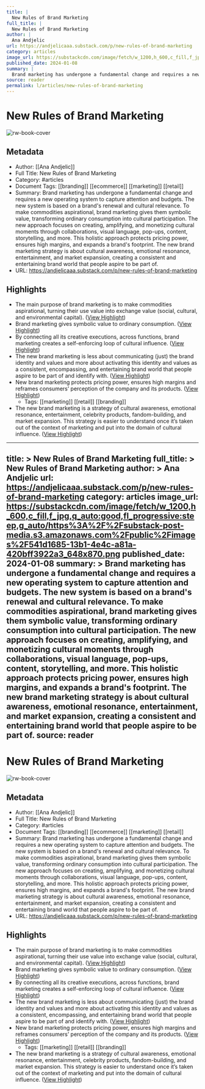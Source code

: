 ```yaml
---
title: |
  New Rules of Brand Marketing
full_title: |
  New Rules of Brand Marketing
author: |
  Ana Andjelic
url: https://andjelicaaa.substack.com/p/new-rules-of-brand-marketing
category: articles
image_url: https://substackcdn.com/image/fetch/w_1200,h_600,c_fill,f_jpg,q_auto:good,fl_progressive:steep,g_auto/https%3A%2F%2Fsubstack-post-media.s3.amazonaws.com%2Fpublic%2Fimages%2F541d1685-13b1-4e4c-a81a-420bff3922a3_648x870.png
published_date: 2024-01-08
summary: |
  Brand marketing has undergone a fundamental change and requires a new operating system to capture attention and budgets. The new system is based on a brand's renewal and cultural relevance. To make commodities aspirational, brand marketing gives them symbolic value, transforming ordinary consumption into cultural participation. The new approach focuses on creating, amplifying, and monetizing cultural moments through collaborations, visual language, pop-ups, content, storytelling, and more. This holistic approach protects pricing power, ensures high margins, and expands a brand's footprint. The new brand marketing strategy is about cultural awareness, emotional resonance, entertainment, and market expansion, creating a consistent and entertaining brand world that people aspire to be part of.
source: reader
permalink: l/articles/new-rules-of-brand-marketing
---
```

# New Rules of Brand Marketing

![rw-book-cover](https://substackcdn.com/image/fetch/w_1200,h_600,c_fill,f_jpg,q_auto:good,fl_progressive:steep,g_auto/https%3A%2F%2Fsubstack-post-media.s3.amazonaws.com%2Fpublic%2Fimages%2F541d1685-13b1-4e4c-a81a-420bff3922a3_648x870.png)

## Metadata
- Author: [[Ana Andjelic]]
- Full Title: New Rules of Brand Marketing
- Category: #articles
- Document Tags: [[branding]] [[ecommerce]] [[marketing]] [[retail]] 
- Summary: Brand marketing has undergone a fundamental change and requires a new operating system to capture attention and budgets. The new system is based on a brand's renewal and cultural relevance. To make commodities aspirational, brand marketing gives them symbolic value, transforming ordinary consumption into cultural participation. The new approach focuses on creating, amplifying, and monetizing cultural moments through collaborations, visual language, pop-ups, content, storytelling, and more. This holistic approach protects pricing power, ensures high margins, and expands a brand's footprint. The new brand marketing strategy is about cultural awareness, emotional resonance, entertainment, and market expansion, creating a consistent and entertaining brand world that people aspire to be part of.
- URL: https://andjelicaaa.substack.com/p/new-rules-of-brand-marketing

## Highlights
- The main purpose of brand marketing is to make commodities aspirational, turning their use value into exchange value (social, cultural, and environmental capital). ([View Highlight](https://read.readwise.io/read/01hktz1amwc0ff8f90g7p8vsc9))
- Brand marketing gives symbolic value to ordinary consumption. ([View Highlight](https://read.readwise.io/read/01hktz1neq6sn2smy0a4q4z2q3))
- By connecting all its creative executions, across functions, brand marketing creates a self-enforcing loop of cultural influence. ([View Highlight](https://read.readwise.io/read/01hktz4n1ahhk5vver9hcgzgq3))
- The new brand marketing is less about communicating (just) the brand identity and values and more about activating this identity and values as a consistent, encompassing, and entertaining brand world that people aspire to be part of and identify with. ([View Highlight](https://read.readwise.io/read/01hktz6sqbbt8mtsdsht0zq2vv))
- New brand marketing protects pricing power, ensures high margins and reframes consumers’ perception of the company and its products. ([View Highlight](https://read.readwise.io/read/01hm6sd0b246r62yhzta408hte))
    - Tags: [[marketing]] [[retail]] [[branding]] 
- The new brand marketing is a strategy of cultural awareness, emotional resonance, entertainment, celebrity products, fandom-building, and market expansion. This strategy is easier to understand once it’s taken out of the context of marketing and put into the domain of cultural influence. ([View Highlight](https://read.readwise.io/read/01hm6sdc7h5n1j4gx04gxj8mbk))


---
title: >
  New Rules of Brand Marketing
full_title: >
  New Rules of Brand Marketing
author: >
  Ana Andjelic
url: https://andjelicaaa.substack.com/p/new-rules-of-brand-marketing
category: articles
image_url: https://substackcdn.com/image/fetch/w_1200,h_600,c_fill,f_jpg,q_auto:good,fl_progressive:steep,g_auto/https%3A%2F%2Fsubstack-post-media.s3.amazonaws.com%2Fpublic%2Fimages%2F541d1685-13b1-4e4c-a81a-420bff3922a3_648x870.png
published_date: 2024-01-08
summary: >
  Brand marketing has undergone a fundamental change and requires a new operating system to capture attention and budgets. The new system is based on a brand's renewal and cultural relevance. To make commodities aspirational, brand marketing gives them symbolic value, transforming ordinary consumption into cultural participation. The new approach focuses on creating, amplifying, and monetizing cultural moments through collaborations, visual language, pop-ups, content, storytelling, and more. This holistic approach protects pricing power, ensures high margins, and expands a brand's footprint. The new brand marketing strategy is about cultural awareness, emotional resonance, entertainment, and market expansion, creating a consistent and entertaining brand world that people aspire to be part of.
source: reader
---
# New Rules of Brand Marketing

![rw-book-cover](https://substackcdn.com/image/fetch/w_1200,h_600,c_fill,f_jpg,q_auto:good,fl_progressive:steep,g_auto/https%3A%2F%2Fsubstack-post-media.s3.amazonaws.com%2Fpublic%2Fimages%2F541d1685-13b1-4e4c-a81a-420bff3922a3_648x870.png)

## Metadata
- Author: [[Ana Andjelic]]
- Full Title: New Rules of Brand Marketing
- Category: #articles
- Document Tags: [[branding]] [[ecommerce]] [[marketing]] [[retail]] 
- Summary: Brand marketing has undergone a fundamental change and requires a new operating system to capture attention and budgets. The new system is based on a brand's renewal and cultural relevance. To make commodities aspirational, brand marketing gives them symbolic value, transforming ordinary consumption into cultural participation. The new approach focuses on creating, amplifying, and monetizing cultural moments through collaborations, visual language, pop-ups, content, storytelling, and more. This holistic approach protects pricing power, ensures high margins, and expands a brand's footprint. The new brand marketing strategy is about cultural awareness, emotional resonance, entertainment, and market expansion, creating a consistent and entertaining brand world that people aspire to be part of.
- URL: https://andjelicaaa.substack.com/p/new-rules-of-brand-marketing

## Highlights
- The main purpose of brand marketing is to make commodities aspirational, turning their use value into exchange value (social, cultural, and environmental capital). ([View Highlight](https://read.readwise.io/read/01hktz1amwc0ff8f90g7p8vsc9))
- Brand marketing gives symbolic value to ordinary consumption. ([View Highlight](https://read.readwise.io/read/01hktz1neq6sn2smy0a4q4z2q3))
- By connecting all its creative executions, across functions, brand marketing creates a self-enforcing loop of cultural influence. ([View Highlight](https://read.readwise.io/read/01hktz4n1ahhk5vver9hcgzgq3))
- The new brand marketing is less about communicating (just) the brand identity and values and more about activating this identity and values as a consistent, encompassing, and entertaining brand world that people aspire to be part of and identify with. ([View Highlight](https://read.readwise.io/read/01hktz6sqbbt8mtsdsht0zq2vv))
- New brand marketing protects pricing power, ensures high margins and reframes consumers’ perception of the company and its products. ([View Highlight](https://read.readwise.io/read/01hm6sd0b246r62yhzta408hte))
    - Tags: [[marketing]] [[retail]] [[branding]] 
- The new brand marketing is a strategy of cultural awareness, emotional resonance, entertainment, celebrity products, fandom-building, and market expansion. This strategy is easier to understand once it’s taken out of the context of marketing and put into the domain of cultural influence. ([View Highlight](https://read.readwise.io/read/01hm6sdc7h5n1j4gx04gxj8mbk))


